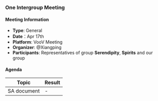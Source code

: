 ### One Intergroup Meeting

#### Meeting Information
- **Type**: General
- **Date**：Apr 17th
- **Platform**: VooV Meeting
- **Organizer**: @Xiangping
- **Participants**: Representatives of group **Serendipity**, **Spirits** and our group

#### Agenda
|Topic|Result|
|-|-|
|SA document|-|
